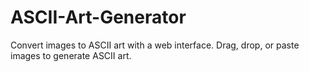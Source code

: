 # ASCII-Art-Generator
Convert images to ASCII art with a web interface. Drag, drop, or paste images to generate ASCII art.
